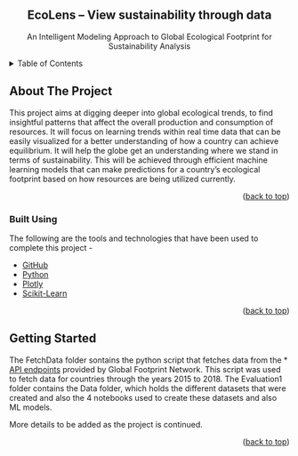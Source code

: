 <div id="top"></div>

<br />
<div align="center">
  <h2 align="center">EcoLens – View sustainability through data</h2>

  <p align="center">
    An Intelligent Modeling Approach to Global Ecological Footprint for Sustainability Analysis
    <br />
<!--     <a href="https://github.com/othneildrew/Best-README-Template">View Demo</a> -->
  </p>
</div>



<!-- TABLE OF CONTENTS -->
<details>
  <summary>Table of Contents</summary>
  <ol>
    <li>
      <a href="#about-the-project">About The Project</a>
      <ul>
        <li><a href="#built-using">Built Using</a></li>
      </ul>
    </li>
    <li>
      <a href="#getting-started">Getting Started</a>
    </li>
  </ol>
</details>



<!-- ABOUT THE PROJECT -->
## About The Project

This project aims at digging deeper into global ecological trends, to find insightful patterns that affect the overall production and consumption of resources. It will focus on learning trends within real time data that can be easily visualized for a better understanding of how a country can achieve equilibrium. It will help the globe get an understanding where we stand in terms of sustainability. This will be achieved through efficient machine learning models that can make predictions for a country’s ecological footprint based on how resources are being utilized currently.

<p align="right">(<a href="#top">back to top</a>)</p>



### Built Using

The following are the tools and technologies that have been used to complete this project - 
* [GitHub](https://github.com/)
* [Python](https://www.python.org/)
* [Plotly](https://plotly.com/python/)
* [Scikit-Learn](https://scikit-learn.org/stable/)


<p align="right">(<a href="#top">back to top</a>)</p>



<!-- GETTING STARTED -->
## Getting Started

The FetchData folder sontains the python script that fetches data from the * [API endpoints](https://data.footprintnetwork.org/#/api) provided by Global Footprint Network. This script was used to fetch data for countries through the years 2015 to 2018.
The Evaluation1 folder contains the Data folder, which holds the different datasets that were created and also the 4 notebooks used to create these datasets and also ML models.

More details to be added as the project is continued.
<p align="right">(<a href="#top">back to top</a>)</p>
